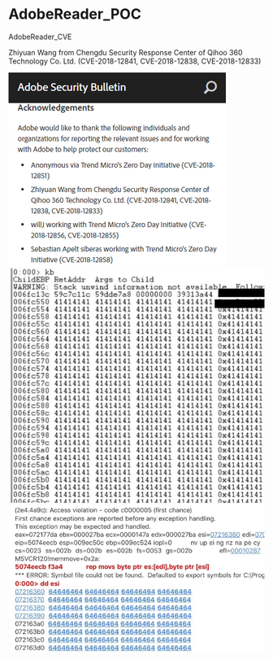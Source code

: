 # AdobeReader_POC
AdobeReader_CVE


Zhiyuan Wang from Chengdu Security Response Center of Qihoo 360 Technology Co. Ltd. (CVE-2018-12841, CVE-2018-12838, CVE-2018-12833)

![image](https://github.com/ZhiyuanWang-Chengdu-Qihoo360/AdobeReader_POC/blob/master/360%E6%88%AA%E5%9B%BE17860531107106142.png)
![image](https://github.com/ZhiyuanWang-Chengdu-Qihoo360/AdobeReader_POC/blob/master/20181025110031.jpg)
![image](https://github.com/ZhiyuanWang-Chengdu-Qihoo360/AdobeReader_POC/blob/master/20181025110042.jpg)




